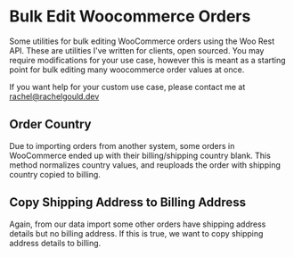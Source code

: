 # Bulk Edit Woocommerce Orders

Some utilities for bulk editing WooCommerce orders using the Woo Rest API. These are utilities I've written for clients, open sourced. You may require modifications for your use case, however this is meant as a starting point for bulk editing many woocommerce order values at once. 

If you want help for your custom use case, please contact me at rachel@rachelgould.dev

## Order Country

Due to importing orders from another system, some orders in WooCommerce ended up with their billing/shipping country blank. This method normalizes country values, and reuploads the order with shipping country copied to billing.

## Copy Shipping Address to Billing Address

Again, from our data import some other orders have shipping address details but no billing address. If this is true, we want to copy shipping address details to billing. 
